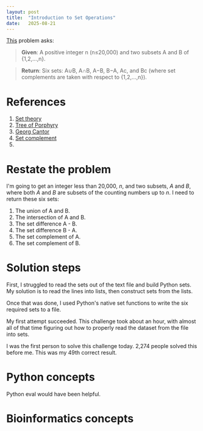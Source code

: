 ```yaml
---
layout: post
title:  "Introduction to Set Operations"
date:   2025-08-21
---
```


[This](https://rosalind.info/problems/seto/) problem asks:

> **Given**: A positive integer n (n≤20,000) and two subsets A and B of {1,2,…,n}.

> **Return**: Six sets: A∪B, A∩B, A−B, B−A, Ac, and Bc (where set complements are taken with respect to {1,2,…,n}).

<!--break-->

# References
1. [Set theory](https://en.wikipedia.org/wiki/Set_theory)
2. [Tree of Porphyry](https://en.wikipedia.org/wiki/Porphyrian_tree)
3. [Georg Cantor](https://en.wikipedia.org/wiki/Georg_Cantor)
4. [Set complement](https://en.wikipedia.org/wiki/Complement_(set_theory))
5. 

# Restate the problem
I'm going to get an integer less than 20,000, _n_, and two subsets, _A_ and _B_, where both _A_ and _B_ are subsets of the counting numbers up to _n_.
I need to return these six sets:
1. The union of A and B.
2. The intersection of A and B.
3. The set difference A - B.
4. The set difference B - A.
5. The set complement of A.
6. The set complement of B.

# Solution steps
First, I struggled to read the sets out of the text file and build Python sets.
My solution is to read the lines into lists, then construct sets from the lists.

Once that was done, I used Python's native set functions to write the six required sets to a file.

My first attempt succeeded. This challenge took about an hour, with almost all of that time figuring out how to properly read the dataset from the file into sets.

I was the first person to solve this challenge today. 2,274 people solved this before me. This was my 49th correct result.

# Python concepts
Python eval would have been helpful.

# Bioinformatics concepts